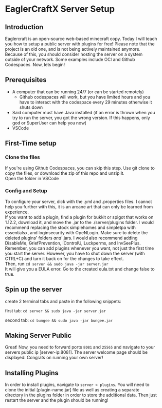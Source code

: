 # EaglerCraftX Server Setup
## Introduction
Eaglercraft is an open-source web-based minecraft copy. Today I will teach you how to setup a public server with plugins for free! Please note that the project is an old one, and is not being actively maintained anymore. Because of this, you should consider hosting the server on a system outside of your network. Some examples include OCI and Github Codespaces. Now, lets begin! 

## Prerequisites
* A computer that can be running 24/7 (or can be started remotely)
    * Github codespaces will work, but you have limited hours and you have to interact with the codespace every 29 minutes otherwise it shuts down
* Said computer must have Java installed (if an error is thrown when you try to run the server, you got the wrong version. If this happens, only god or SuperUser can help you now)
* VSCode

## First-Time setup
### Clone the files
If you're using Github Codespaces, you can skip this step.
Use git clone to copy the files, or download the zip of this repo and unzip it.  
Open the folder in VSCode  
### Config and Setup
To configure your server, dick with the .yml and .properties files. I cannot help you further with this, it is an arcane art that can only be learned from experience.  
If you want to add a plugin, find a plugin for bukkit or spigot that works on 1.12.2, download it, and move the .jar to the ./server/plugins folder. I would recommend replacing the stock simplehomes and simpletpa with essentialsx, and loginsecurity with OpeNLogin. Make sure to delete the deleted plugins' folders *and* .jars. I would also recommend adding DisableMe, GriefPrevention, iControlU, Luckperms, and InvSeePlus.  
Remember, you can add plugins whenever you want, not just the first time you start the server. However, you have to shut down the server (with CTRL+C) and turn it back on for the changes to take effect.  
Then, run  `cd server && sudo java -jar server.jar`  
It will give you a EULA error. Go to the created eula.txt and change false to true.   

## Spin up the server
create 2 terminal tabs and paste in the following snippets:

first tab: `cd server && sudo java -jar server.jar`

second tab: `cd bungee && sudo java -jar bungee.jar`

## Making Server Public
Great! Now, you need to forward ports  `8081` and `25565` and navigate to your servers public ip [server-ip:8081]. The server welcome page should be displayed. Congrats on running your own server!

## Installing Plugins
In order to install plugins, navigate to `server > plugins`. You will need to clone the initial [plugin-name.jar] file as well as creating a separate directory in the plugins folder in order to store the additional data. Then just restart the server and the plugin should be running!
